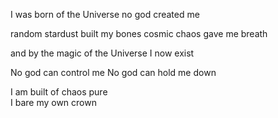 I was born of the Universe
no god created me

random stardust built my bones
cosmic chaos gave me breath

and by the magic of the Universe
I now exist

No god can control me 
No god can hold me down 

I am built of chaos pure  
I bare my own crown  